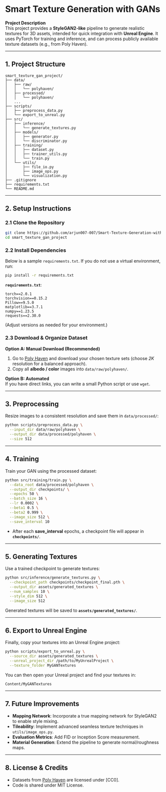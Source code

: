 # Smart Texture Generation with GANs

**Project Description**  
This project provides a **StyleGAN2-like** pipeline to generate realistic textures for 3D assets, intended for quick integration with **Unreal Engine**. It uses PyTorch for training and inference, and can process publicly available texture datasets (e.g., from Poly Haven).

---

## 1. Project Structure

```
smart_texture_gan_project/
├── data/
│   ├── raw/
│   │   └── polyhaven/
│   ├── processed/
│   │   └── polyhaven/
│   ...
├── scripts/
│   ├── preprocess_data.py
│   └── export_to_unreal.py
├── src/
│   ├── inference/
│   │   └── generate_textures.py
│   ├── models/
│   │   ├── generator.py
│   │   └── discriminator.py
│   ├── training/
│   │   ├── dataset.py
│   │   ├── trainer_utils.py
│   │   └── train.py
│   └── utils/
│       ├── file_io.py
│       ├── image_ops.py
│       └── visualization.py
├── .gitignore
├── requirements.txt
└── README.md
```

---

## 2. Setup Instructions

### 2.1 Clone the Repository

```bash
git clone https://github.com/arjun007-007/Smart-Texture-Generation-with-GANs.git
cd smart_texture_gan_project
```

### 2.2 Install Dependencies

Below is a sample `requirements.txt`. If you do not use a virtual environment, run:

```bash
pip install -r requirements.txt
```

**`requirements.txt`**:
```
torch==2.0.1
torchvision==0.15.2
Pillow==9.5.0
matplotlib==3.7.1
numpy==1.23.5
requests==2.30.0
```

(Adjust versions as needed for your environment.)

### 2.3 Download & Organize Dataset

**Option A: Manual Download (Recommended)**
1. Go to [Poly Haven](https://polyhaven.com/textures) and download your chosen texture sets (choose *2K* resolution for a balanced approach).  
2. Copy all **albedo / color** images into `data/raw/polyhaven/`.

**Option B: Automated**  
If you have direct links, you can write a small Python script or use `wget`.  

---

## 3. Preprocessing

Resize images to a consistent resolution and save them in `data/processed/`:

```bash
python scripts/preprocess_data.py \
  --input_dir data/raw/polyhaven \
  --output_dir data/processed/polyhaven \
  --size 512
```

---

## 4. Training

Train your GAN using the processed dataset:

```bash
python src/training/train.py \
  --data_root data/processed/polyhaven \
  --output_dir checkpoints/ \
  --epochs 50 \
  --batch_size 16 \
  --lr 0.0002 \
  --beta1 0.5 \
  --beta2 0.999 \
  --image_size 512 \
  --save_interval 10
```

- After each **save_interval** epochs, a checkpoint file will appear in **`checkpoints/`**.

---

## 5. Generating Textures

Use a trained checkpoint to generate textures:

```bash
python src/inference/generate_textures.py \
  --checkpoint_path checkpoints/checkpoint_final.pth \
  --output_dir assets/generated_textures \
  --num_samples 10 \
  --style_dim 512 \
  --image_size 512
```

Generated textures will be saved to **`assets/generated_textures/`**.

---

## 6. Export to Unreal Engine

Finally, copy your textures into an Unreal Engine project:

```bash
python scripts/export_to_unreal.py \
  --source_dir assets/generated_textures \
  --unreal_project_dir /path/to/MyUnrealProject \
  --texture_folder MyGANTextures
```

You can then open your Unreal project and find your textures in:
```
Content/MyGANTextures
```

---

## 7. Future Improvements
- **Mapping Network**: Incorporate a true mapping network for StyleGAN2 to enable style mixing.  
- **Tileability**: Implement advanced seamless texture techniques in `utils/image_ops.py`.  
- **Evaluation Metrics**: Add FID or Inception Score measurement.  
- **Material Generation**: Extend the pipeline to generate normal/roughness maps.

---

## 8. License & Credits

- Datasets from [Poly Haven](https://polyhaven.com/) are licensed under [CC0].  
- Code is shared under MIT License.  
